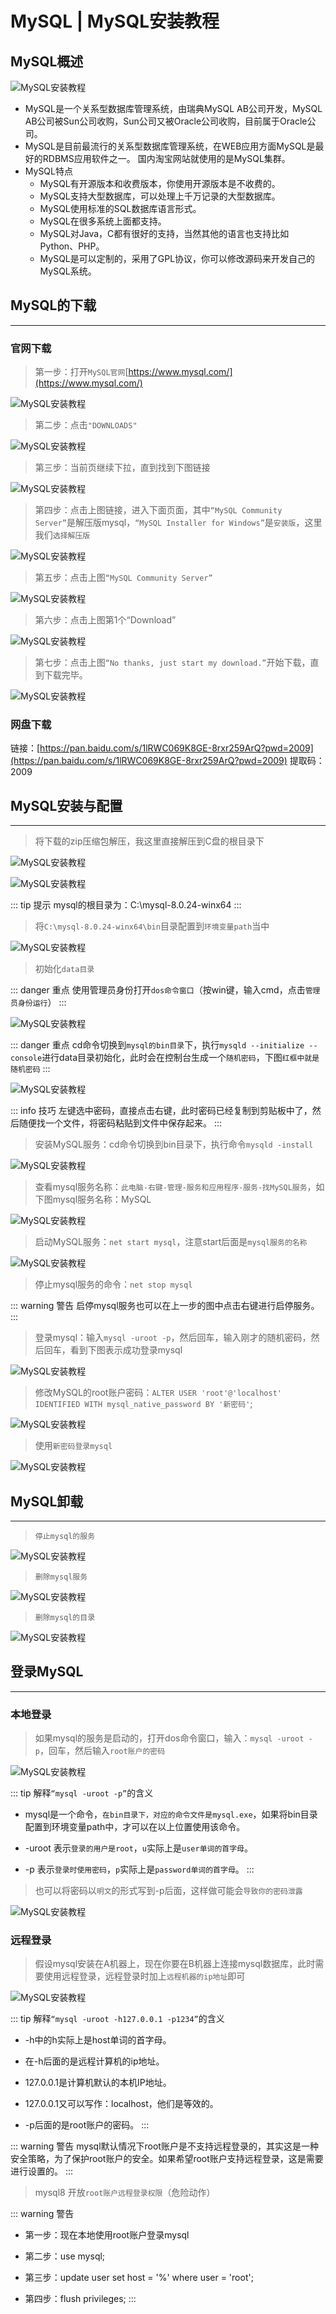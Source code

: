 # MySQL | MySQL安装教程


## MySQL概述

![MySQL安装教程](./MySQL安装教程/MySQL安装教程.png)

- MySQL是一个关系型数据库管理系统，由瑞典MySQL AB公司开发，MySQL AB公司被Sun公司收购，Sun公司又被Oracle公司收购，目前属于Oracle公司。
- MySQL是目前最流行的关系型数据库管理系统，在WEB应用方面MySQL是最好的RDBMS应用软件之一。 国内淘宝网站就使用的是MySQL集群。
- MySQL特点
   - MySQL有开源版本和收费版本，你使用开源版本是不收费的。
   - MySQL支持大型数据库，可以处理上千万记录的大型数据库。
   - MySQL使用标准的SQL数据库语言形式。
   - MySQL在很多系统上面都支持。
   - MySQL对Java，C都有很好的支持，当然其他的语言也支持比如Python、PHP。
   - MySQL是可以定制的，采用了GPL协议，你可以修改源码来开发自己的MySQL系统。

## MySQL的下载

---

### 官网下载

> 第一步：打开`MySQL官网`[https://www.mysql.com/](https://www.mysql.com/)

![MySQL安装教程](./MySQL安装教程/MySQL安装教程-1.png)

> 第二步：点击`"DOWNLOADS"`

![MySQL安装教程](./MySQL安装教程/MySQL安装教程-2.png)

> 第三步：当前页继续下拉，直到找到下图链接

![MySQL安装教程](./MySQL安装教程/MySQL安装教程-3.png)

> 第四步：点击上图链接，进入下面页面，其中`“MySQL Community Server”`是解压版mysql，`“MySQL Installer for Windows”`是`安装版`，这里我们`选择解压版`

![MySQL安装教程](./MySQL安装教程/MySQL安装教程-4.png)

> 第五步：点击上图`“MySQL Community Server”`

![MySQL安装教程](./MySQL安装教程/MySQL安装教程-5.png)

> 第六步：点击上图第1个“Download”

![MySQL安装教程](./MySQL安装教程/MySQL安装教程-6.png)

> 第七步：点击上图`“No thanks, just start my download.”`开始下载，直到下载完毕。

![MySQL安装教程](./MySQL安装教程/MySQL安装教程-7.png)

### 网盘下载

链接：[https://pan.baidu.com/s/1lRWC069K8GE-8rxr259ArQ?pwd=2009](https://pan.baidu.com/s/1lRWC069K8GE-8rxr259ArQ?pwd=2009) 提取码：2009

## MySQL安装与配置

---

> 将下载的zip压缩包解压，我这里直接解压到C盘的根目录下

![MySQL安装教程](./MySQL安装教程/MySQL安装教程-8.png)

![MySQL安装教程](./MySQL安装教程/MySQL安装教程-9.png)

::: tip 提示
mysql的根目录为：C:\mysql-8.0.24-winx64
:::

> 将`C:\mysql-8.0.24-winx64\bin`目录配置到`环境变量path`当中

![MySQL安装教程](./MySQL安装教程/MySQL安装教程-10.png)

> 初始化`data目录`

::: danger 重点
使用管理员身份打开`dos命令窗口`（按win键，输入cmd，点击`管理员身份运行`）
:::

![MySQL安装教程](./MySQL安装教程/MySQL安装教程-11.png)

::: danger 重点
cd命令切换到`mysql的bin目录`下，执行`mysqld --initialize --console`进行data目录初始化，此时会在控制台生成一个`随机密码`，下图`红框中就是随机密码`
:::

![MySQL安装教程](./MySQL安装教程/MySQL安装教程-12.png)

::: info 技巧
左键选中密码，直接点击右键，此时密码已经复制到剪贴板中了，然后随便找一个文件，将密码粘贴到文件中保存起来。
:::

> 安装MySQL服务：cd命令切换到bin目录下，执行命令`mysqld -install`

![MySQL安装教程](./MySQL安装教程/MySQL安装教程-13.png)

> 查看mysql服务名称：`此电脑-右键-管理-服务和应用程序-服务-找MySQL服务`，如下图mysql服务名称：MySQL

![MySQL安装教程](./MySQL安装教程/MySQL安装教程-14.png)

> 启动MySQL服务：`net start mysql`，注意start后面是`mysql服务的名称`

![MySQL安装教程](./MySQL安装教程/MySQL安装教程-15.png)

> 停止mysql服务的命令：`net stop mysql`

::: warning 警告
启停mysql服务也可以在上一步的图中点击右键进行启停服务。
:::

> 登录mysql：输入`mysql -uroot -p`，然后回车，输入刚才的随机密码，然后回车，看到下图表示成功登录mysql

![MySQL安装教程](./MySQL安装教程/MySQL安装教程-16.png)

> 修改MySQL的root账户密码：`ALTER USER 'root'@'localhost' IDENTIFIED WITH mysql_native_password BY '新密码'`;

![MySQL安装教程](./MySQL安装教程/MySQL安装教程-17.png)

> 使用`新密码登录mysql`

![MySQL安装教程](./MySQL安装教程/MySQL安装教程-18.png)

## MySQL卸载

---

> `停止mysql的服务`

![MySQL安装教程](./MySQL安装教程/MySQL安装教程-19.png)

> `删除mysql服务`

![MySQL安装教程](./MySQL安装教程/MySQL安装教程-20.png)

> `删除mysql的目录`

![MySQL安装教程](./MySQL安装教程/MySQL安装教程-21.png)

## 登录MySQL

---

### 本地登录

> 如果mysql的服务是启动的，打开dos命令窗口，输入：`mysql -uroot -p`，回车，然后输入`root账户的密码`

![MySQL安装教程](./MySQL安装教程/MySQL安装教程-22.png)

::: tip 解释`“mysql -uroot -p”`的含义

+ mysql是一个命令，`在bin目录下，对应的命令文件是mysql.exe`，如果将bin目录配置到环境变量path中，才可以在以上位置使用该命令。

+ -uroot 表示`登录的用户是root`，`u`实际上是`user单词的首字母`。

+ -p 表示`登录时使用密码`，`p`实际上是`password单词的首字母`。
:::

> 也可以将密码以`明文`的形式写到-p后面，这样做可能会`导致你的密码泄露`

![MySQL安装教程](./MySQL安装教程/MySQL安装教程-23.png)

### 远程登录

> 假设mysql安装在A机器上，现在你要在B机器上连接mysql数据库，此时需要使用远程登录，远程登录时加上`远程机器的ip地址`即可

![MySQL安装教程](./MySQL安装教程/MySQL安装教程-24.png)

::: tip 解释`“mysql -uroot -h127.0.0.1 -p1234”`的含义
+ -h中的h实际上是host单词的首字母。

+ 在-h后面的是远程计算机的ip地址。

+ 127.0.0.1是计算机默认的本机IP地址。

+ 127.0.0.1又可以写作：localhost，他们是等效的。

+ -p后面的是root账户的密码。
:::

::: warning 警告
mysql默认情况下root账户是不支持远程登录的，其实这是一种安全策略，为了保护root账户的安全。如果希望root账户支持远程登录，这是需要进行设置的。
:::

> mysql8 开放`root账户远程登录权限`（危险动作）

::: warning 警告
+ 第一步：现在本地使用root账户登录mysql

+ 第二步：use mysql;

+ 第三步：update user set host = '%' where user = 'root';

+ 第四步：flush privileges;
:::